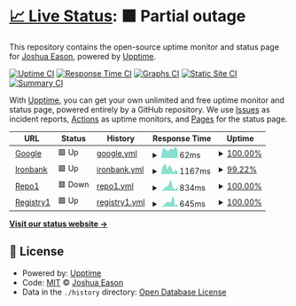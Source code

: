# [📈 Live Status](https://demo.upptime.js.org): <!--live status--> **🟧 Partial outage**

This repository contains the open-source uptime monitor and status page for [Joshua Eason](https://demo.upptime.js.org), powered by [Upptime](https://github.com/upptime/upptime).

[![Uptime CI](https://github.com/koj-co/upptime/workflows/Uptime%20CI/badge.svg)](https://github.com/koj-co/upptime/actions?query=workflow%3A%22Uptime+CI%22)
[![Response Time CI](https://github.com/koj-co/upptime/workflows/Response%20Time%20CI/badge.svg)](https://github.com/koj-co/upptime/actions?query=workflow%3A%22Response+Time+CI%22)
[![Graphs CI](https://github.com/koj-co/upptime/workflows/Graphs%20CI/badge.svg)](https://github.com/koj-co/upptime/actions?query=workflow%3A%22Graphs+CI%22)
[![Static Site CI](https://github.com/koj-co/upptime/workflows/Static%20Site%20CI/badge.svg)](https://github.com/koj-co/upptime/actions?query=workflow%3A%22Static+Site+CI%22)
[![Summary CI](https://github.com/koj-co/upptime/workflows/Summary%20CI/badge.svg)](https://github.com/koj-co/upptime/actions?query=workflow%3A%22Summary+CI%22)

With [Upptime](https://upptime.js.org), you can get your own unlimited and free uptime monitor and status page, powered entirely by a GitHub repository. We use [Issues](https://github.com/jeason81/upptime/issues) as incident reports, [Actions](https://github.com/jeason81/upptime/actions) as uptime monitors, and [Pages](https://demo.upptime.js.org) for the status page.

<!--start: status pages-->
<!-- This summary is generated by Upptime (https://github.com/upptime/upptime) -->
<!-- Do not edit this manually, your changes will be overwritten -->
<!-- prettier-ignore -->
| URL | Status | History | Response Time | Uptime |
| --- | ------ | ------- | ------------- | ------ |
| <img alt="" src="https://favicons.githubusercontent.com/www.google.com" height="13"> [Google](https://www.google.com) | 🟩 Up | [google.yml](https://github.com/jeason81/upptime/commits/HEAD/history/google.yml) | <details><summary><img alt="Response time graph" src="./graphs/google/response-time-week.png" height="20"> 62ms</summary><br><a href="https://jeason81.github.io/upptime/history/google"><img alt="Response time 76" src="https://img.shields.io/endpoint?url=https%3A%2F%2Fraw.githubusercontent.com%2Fjeason81%2Fupptime%2FHEAD%2Fapi%2Fgoogle%2Fresponse-time.json"></a><br><a href="https://jeason81.github.io/upptime/history/google"><img alt="24-hour response time 52" src="https://img.shields.io/endpoint?url=https%3A%2F%2Fraw.githubusercontent.com%2Fjeason81%2Fupptime%2FHEAD%2Fapi%2Fgoogle%2Fresponse-time-day.json"></a><br><a href="https://jeason81.github.io/upptime/history/google"><img alt="7-day response time 62" src="https://img.shields.io/endpoint?url=https%3A%2F%2Fraw.githubusercontent.com%2Fjeason81%2Fupptime%2FHEAD%2Fapi%2Fgoogle%2Fresponse-time-week.json"></a><br><a href="https://jeason81.github.io/upptime/history/google"><img alt="30-day response time 69" src="https://img.shields.io/endpoint?url=https%3A%2F%2Fraw.githubusercontent.com%2Fjeason81%2Fupptime%2FHEAD%2Fapi%2Fgoogle%2Fresponse-time-month.json"></a><br><a href="https://jeason81.github.io/upptime/history/google"><img alt="1-year response time 76" src="https://img.shields.io/endpoint?url=https%3A%2F%2Fraw.githubusercontent.com%2Fjeason81%2Fupptime%2FHEAD%2Fapi%2Fgoogle%2Fresponse-time-year.json"></a></details> | <details><summary><a href="https://jeason81.github.io/upptime/history/google">100.00%</a></summary><a href="https://jeason81.github.io/upptime/history/google"><img alt="All-time uptime 100.00%" src="https://img.shields.io/endpoint?url=https%3A%2F%2Fraw.githubusercontent.com%2Fjeason81%2Fupptime%2FHEAD%2Fapi%2Fgoogle%2Fuptime.json"></a><br><a href="https://jeason81.github.io/upptime/history/google"><img alt="24-hour uptime 100.00%" src="https://img.shields.io/endpoint?url=https%3A%2F%2Fraw.githubusercontent.com%2Fjeason81%2Fupptime%2FHEAD%2Fapi%2Fgoogle%2Fuptime-day.json"></a><br><a href="https://jeason81.github.io/upptime/history/google"><img alt="7-day uptime 100.00%" src="https://img.shields.io/endpoint?url=https%3A%2F%2Fraw.githubusercontent.com%2Fjeason81%2Fupptime%2FHEAD%2Fapi%2Fgoogle%2Fuptime-week.json"></a><br><a href="https://jeason81.github.io/upptime/history/google"><img alt="30-day uptime 100.00%" src="https://img.shields.io/endpoint?url=https%3A%2F%2Fraw.githubusercontent.com%2Fjeason81%2Fupptime%2FHEAD%2Fapi%2Fgoogle%2Fuptime-month.json"></a><br><a href="https://jeason81.github.io/upptime/history/google"><img alt="1-year uptime 100.00%" src="https://img.shields.io/endpoint?url=https%3A%2F%2Fraw.githubusercontent.com%2Fjeason81%2Fupptime%2FHEAD%2Fapi%2Fgoogle%2Fuptime-year.json"></a></details>
| <img alt="" src="https://favicons.githubusercontent.com/ironbank.dso.mil" height="13"> [Ironbank](https://ironbank.dso.mil) | 🟩 Up | [ironbank.yml](https://github.com/jeason81/upptime/commits/HEAD/history/ironbank.yml) | <details><summary><img alt="Response time graph" src="./graphs/ironbank/response-time-week.png" height="20"> 1167ms</summary><br><a href="https://jeason81.github.io/upptime/history/ironbank"><img alt="Response time 1051" src="https://img.shields.io/endpoint?url=https%3A%2F%2Fraw.githubusercontent.com%2Fjeason81%2Fupptime%2FHEAD%2Fapi%2Fironbank%2Fresponse-time.json"></a><br><a href="https://jeason81.github.io/upptime/history/ironbank"><img alt="24-hour response time 619" src="https://img.shields.io/endpoint?url=https%3A%2F%2Fraw.githubusercontent.com%2Fjeason81%2Fupptime%2FHEAD%2Fapi%2Fironbank%2Fresponse-time-day.json"></a><br><a href="https://jeason81.github.io/upptime/history/ironbank"><img alt="7-day response time 1167" src="https://img.shields.io/endpoint?url=https%3A%2F%2Fraw.githubusercontent.com%2Fjeason81%2Fupptime%2FHEAD%2Fapi%2Fironbank%2Fresponse-time-week.json"></a><br><a href="https://jeason81.github.io/upptime/history/ironbank"><img alt="30-day response time 946" src="https://img.shields.io/endpoint?url=https%3A%2F%2Fraw.githubusercontent.com%2Fjeason81%2Fupptime%2FHEAD%2Fapi%2Fironbank%2Fresponse-time-month.json"></a><br><a href="https://jeason81.github.io/upptime/history/ironbank"><img alt="1-year response time 1051" src="https://img.shields.io/endpoint?url=https%3A%2F%2Fraw.githubusercontent.com%2Fjeason81%2Fupptime%2FHEAD%2Fapi%2Fironbank%2Fresponse-time-year.json"></a></details> | <details><summary><a href="https://jeason81.github.io/upptime/history/ironbank">99.22%</a></summary><a href="https://jeason81.github.io/upptime/history/ironbank"><img alt="All-time uptime 99.89%" src="https://img.shields.io/endpoint?url=https%3A%2F%2Fraw.githubusercontent.com%2Fjeason81%2Fupptime%2FHEAD%2Fapi%2Fironbank%2Fuptime.json"></a><br><a href="https://jeason81.github.io/upptime/history/ironbank"><img alt="24-hour uptime 94.51%" src="https://img.shields.io/endpoint?url=https%3A%2F%2Fraw.githubusercontent.com%2Fjeason81%2Fupptime%2FHEAD%2Fapi%2Fironbank%2Fuptime-day.json"></a><br><a href="https://jeason81.github.io/upptime/history/ironbank"><img alt="7-day uptime 99.22%" src="https://img.shields.io/endpoint?url=https%3A%2F%2Fraw.githubusercontent.com%2Fjeason81%2Fupptime%2FHEAD%2Fapi%2Fironbank%2Fuptime-week.json"></a><br><a href="https://jeason81.github.io/upptime/history/ironbank"><img alt="30-day uptime 99.82%" src="https://img.shields.io/endpoint?url=https%3A%2F%2Fraw.githubusercontent.com%2Fjeason81%2Fupptime%2FHEAD%2Fapi%2Fironbank%2Fuptime-month.json"></a><br><a href="https://jeason81.github.io/upptime/history/ironbank"><img alt="1-year uptime 99.89%" src="https://img.shields.io/endpoint?url=https%3A%2F%2Fraw.githubusercontent.com%2Fjeason81%2Fupptime%2FHEAD%2Fapi%2Fironbank%2Fuptime-year.json"></a></details>
| <img alt="" src="https://favicons.githubusercontent.com/repo1.dso.mil" height="13"> [Repo1](https://repo1.dso.mil/api/v4/version) | 🟥 Down | [repo1.yml](https://github.com/jeason81/upptime/commits/HEAD/history/repo1.yml) | <details><summary><img alt="Response time graph" src="./graphs/repo1/response-time-week.png" height="20"> 834ms</summary><br><a href="https://jeason81.github.io/upptime/history/repo1"><img alt="Response time 525" src="https://img.shields.io/endpoint?url=https%3A%2F%2Fraw.githubusercontent.com%2Fjeason81%2Fupptime%2FHEAD%2Fapi%2Frepo1%2Fresponse-time.json"></a><br><a href="https://jeason81.github.io/upptime/history/repo1"><img alt="24-hour response time 1796" src="https://img.shields.io/endpoint?url=https%3A%2F%2Fraw.githubusercontent.com%2Fjeason81%2Fupptime%2FHEAD%2Fapi%2Frepo1%2Fresponse-time-day.json"></a><br><a href="https://jeason81.github.io/upptime/history/repo1"><img alt="7-day response time 834" src="https://img.shields.io/endpoint?url=https%3A%2F%2Fraw.githubusercontent.com%2Fjeason81%2Fupptime%2FHEAD%2Fapi%2Frepo1%2Fresponse-time-week.json"></a><br><a href="https://jeason81.github.io/upptime/history/repo1"><img alt="30-day response time 509" src="https://img.shields.io/endpoint?url=https%3A%2F%2Fraw.githubusercontent.com%2Fjeason81%2Fupptime%2FHEAD%2Fapi%2Frepo1%2Fresponse-time-month.json"></a><br><a href="https://jeason81.github.io/upptime/history/repo1"><img alt="1-year response time 525" src="https://img.shields.io/endpoint?url=https%3A%2F%2Fraw.githubusercontent.com%2Fjeason81%2Fupptime%2FHEAD%2Fapi%2Frepo1%2Fresponse-time-year.json"></a></details> | <details><summary><a href="https://jeason81.github.io/upptime/history/repo1">100.00%</a></summary><a href="https://jeason81.github.io/upptime/history/repo1"><img alt="All-time uptime 99.90%" src="https://img.shields.io/endpoint?url=https%3A%2F%2Fraw.githubusercontent.com%2Fjeason81%2Fupptime%2FHEAD%2Fapi%2Frepo1%2Fuptime.json"></a><br><a href="https://jeason81.github.io/upptime/history/repo1"><img alt="24-hour uptime 99.99%" src="https://img.shields.io/endpoint?url=https%3A%2F%2Fraw.githubusercontent.com%2Fjeason81%2Fupptime%2FHEAD%2Fapi%2Frepo1%2Fuptime-day.json"></a><br><a href="https://jeason81.github.io/upptime/history/repo1"><img alt="7-day uptime 100.00%" src="https://img.shields.io/endpoint?url=https%3A%2F%2Fraw.githubusercontent.com%2Fjeason81%2Fupptime%2FHEAD%2Fapi%2Frepo1%2Fuptime-week.json"></a><br><a href="https://jeason81.github.io/upptime/history/repo1"><img alt="30-day uptime 100.00%" src="https://img.shields.io/endpoint?url=https%3A%2F%2Fraw.githubusercontent.com%2Fjeason81%2Fupptime%2FHEAD%2Fapi%2Frepo1%2Fuptime-month.json"></a><br><a href="https://jeason81.github.io/upptime/history/repo1"><img alt="1-year uptime 99.90%" src="https://img.shields.io/endpoint?url=https%3A%2F%2Fraw.githubusercontent.com%2Fjeason81%2Fupptime%2FHEAD%2Fapi%2Frepo1%2Fuptime-year.json"></a></details>
| <img alt="" src="https://favicons.githubusercontent.com/registry1.dso.mil" height="13"> [Registry1](https://registry1.dso.mil) | 🟩 Up | [registry1.yml](https://github.com/jeason81/upptime/commits/HEAD/history/registry1.yml) | <details><summary><img alt="Response time graph" src="./graphs/registry1/response-time-week.png" height="20"> 645ms</summary><br><a href="https://jeason81.github.io/upptime/history/registry1"><img alt="Response time 460" src="https://img.shields.io/endpoint?url=https%3A%2F%2Fraw.githubusercontent.com%2Fjeason81%2Fupptime%2FHEAD%2Fapi%2Fregistry1%2Fresponse-time.json"></a><br><a href="https://jeason81.github.io/upptime/history/registry1"><img alt="24-hour response time 463" src="https://img.shields.io/endpoint?url=https%3A%2F%2Fraw.githubusercontent.com%2Fjeason81%2Fupptime%2FHEAD%2Fapi%2Fregistry1%2Fresponse-time-day.json"></a><br><a href="https://jeason81.github.io/upptime/history/registry1"><img alt="7-day response time 645" src="https://img.shields.io/endpoint?url=https%3A%2F%2Fraw.githubusercontent.com%2Fjeason81%2Fupptime%2FHEAD%2Fapi%2Fregistry1%2Fresponse-time-week.json"></a><br><a href="https://jeason81.github.io/upptime/history/registry1"><img alt="30-day response time 420" src="https://img.shields.io/endpoint?url=https%3A%2F%2Fraw.githubusercontent.com%2Fjeason81%2Fupptime%2FHEAD%2Fapi%2Fregistry1%2Fresponse-time-month.json"></a><br><a href="https://jeason81.github.io/upptime/history/registry1"><img alt="1-year response time 460" src="https://img.shields.io/endpoint?url=https%3A%2F%2Fraw.githubusercontent.com%2Fjeason81%2Fupptime%2FHEAD%2Fapi%2Fregistry1%2Fresponse-time-year.json"></a></details> | <details><summary><a href="https://jeason81.github.io/upptime/history/registry1">100.00%</a></summary><a href="https://jeason81.github.io/upptime/history/registry1"><img alt="All-time uptime 99.92%" src="https://img.shields.io/endpoint?url=https%3A%2F%2Fraw.githubusercontent.com%2Fjeason81%2Fupptime%2FHEAD%2Fapi%2Fregistry1%2Fuptime.json"></a><br><a href="https://jeason81.github.io/upptime/history/registry1"><img alt="24-hour uptime 100.00%" src="https://img.shields.io/endpoint?url=https%3A%2F%2Fraw.githubusercontent.com%2Fjeason81%2Fupptime%2FHEAD%2Fapi%2Fregistry1%2Fuptime-day.json"></a><br><a href="https://jeason81.github.io/upptime/history/registry1"><img alt="7-day uptime 100.00%" src="https://img.shields.io/endpoint?url=https%3A%2F%2Fraw.githubusercontent.com%2Fjeason81%2Fupptime%2FHEAD%2Fapi%2Fregistry1%2Fuptime-week.json"></a><br><a href="https://jeason81.github.io/upptime/history/registry1"><img alt="30-day uptime 100.00%" src="https://img.shields.io/endpoint?url=https%3A%2F%2Fraw.githubusercontent.com%2Fjeason81%2Fupptime%2FHEAD%2Fapi%2Fregistry1%2Fuptime-month.json"></a><br><a href="https://jeason81.github.io/upptime/history/registry1"><img alt="1-year uptime 99.92%" src="https://img.shields.io/endpoint?url=https%3A%2F%2Fraw.githubusercontent.com%2Fjeason81%2Fupptime%2FHEAD%2Fapi%2Fregistry1%2Fuptime-year.json"></a></details>

<!--end: status pages-->

[**Visit our status website →**](https://demo.upptime.js.org)

## 📄 License

- Powered by: [Upptime](https://github.com/upptime/upptime)
- Code: [MIT](./LICENSE) © [Joshua Eason](https://demo.upptime.js.org)
- Data in the `./history` directory: [Open Database License](https://opendatacommons.org/licenses/odbl/1-0/)
